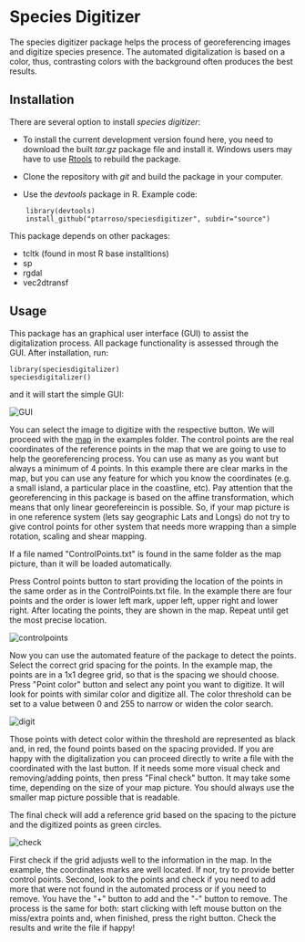 # Species Digitizer

The species digitizer package helps the process of georeferencing
images and digitize species presence. The automated digitalization is
based on a color, thus, contrasting colors with the background often
produces the best results. 

## Installation

There are several option to install *species digitizer*:

- To install the current development version found here, you need to
  download the built *tar.gz* package file and install it. Windows
  users may have to use [Rtools](https://cran.r-project.org/bin/windows/Rtools/)
  to rebuild the package.

- Clone the repository with *git* and build the package in your computer. 

- Use the *devtools* package in R. Example code:

```
    library(devtools)
    install_github("ptarroso/speciesdigitizer", subdir="source")
```

This package depends on other packages:
- tcltk (found in most R base installtions)
- sp
- rgdal
- vec2dtransf

## Usage

This package has an graphical user interface (GUI) to assist the digitalization
process. All package functionality is assessed through the GUI. After
installation, run:

```
library(speciesdigitalizer)
speciesdigitalizer()
```

and it will start the simple GUI:

![GUI](https://www.github.com/ptarroso/speciesdigitizer/images/gui.png)

You can select the image to digitize with the respective button. We will
proceed with the [map](https://github.com/ptarroso/speciesdigitizer/examples/example.jpg)
in the examples folder.
The control points are the real coordinates of the reference points in
the map that we are going to use to help the georeferencing process. You
can use as many as you want but always a minimum of 4 points. In this
example there are clear marks in the map, but you can use any feature
for which you know the coordinates (e.g. a small island, a particular
place in the coastline, etc). Pay attention that the georeferencing in
this package is based on the affine transformation, which means that
only linear georefereincin is possible. So, if your map picture is in one
reference system (lets say geographic Lats and Longs) do not try to give
control points for other system that needs more wrapping than a simple
rotation, scaling and shear mapping.

If a file named "ControlPoints.txt" is found in the same folder as the
map picture, than it will be loaded automatically.

Press Control points button to start providing the location of the points
in the same order as in the ControlPoints.txt file. In the example there
are four points and the order is lower left mark, upper left, upper right
and lower right. After locating the points, they are shown in the map.
Repeat until get the most precise location.

![controlpoints](https://www.github.com/ptarroso/speciesdigitizer/images/controlpoints.png)

Now you can use the automated feature of the package to detect the points.
Select the correct grid spacing for the points. In the example map,
the points are in a 1x1 degree grid, so that is the spacing we should
choose. Press "Point color" button and select any point you want to
digitize. It will look for points with similar color and digitize all.
The color threshold can be set to a value between 0 and 255 to narrow
or widen the color search.

![digit](https://www.github.com/ptarroso/speciesdigitizer/images/digit.png)

Those points with detect color within the threshold are represented as
black and, in red, the found points based on the spacing provided.
If you are happy with the digitalization you can proceed directly to
write a file with the coordinated with the last button. If it needs some
more visual check and removing/adding points, then press "Final check"
button. It may take some time, depending on the size of your map picture.
You should always use the smaller map picture possible that is readable.

The final check will add a reference grid based on the spacing to the
picture and the digitized points as green circles.

![check](https://www.github.com/ptarroso/speciesdigitizer/images/check.png)

First check if the grid adjusts well to the information in the map. In
the example, the coordinates marks are well located. If nor, try to
provide better control points. Second, look to the points and check if
you need to add more that were not found in the automated process or
if you need to remove. You have the "+" button to add and the "-"
button to remove. The process is the same for both: start clicking
with left mouse button on the miss/extra points and, when finished,
press the right button. Check the results and write the file if happy!



